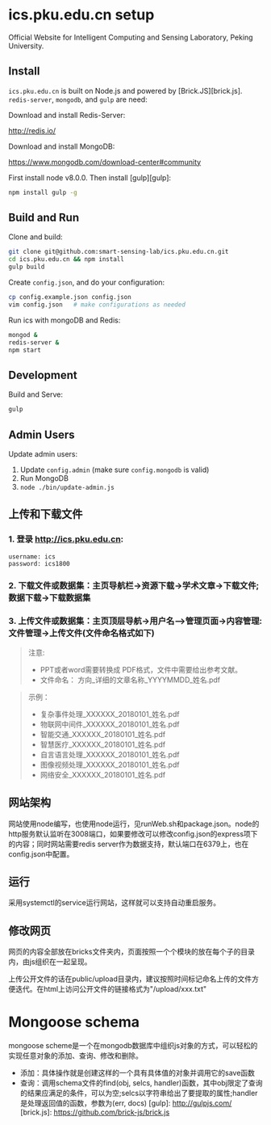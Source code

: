 # ics.pku.edu.cn setup

Official Website for Intelligent Computing and Sensing Laboratory, Peking University.

## Install

`ics.pku.edu.cn` is built on Node.js and powered by [Brick.JS][brick.js].
`redis-server`, `mongodb`, and `gulp` are need:

Download and install Redis-Server:

<http://redis.io/>

Download and install MongoDB:

<https://www.mongodb.com/download-center#community>

First install node v8.0.0. Then install [gulp][gulp]:

```bash
npm install gulp -g
```

## Build and Run

Clone and build:

```bash
git clone git@github.com:smart-sensing-lab/ics.pku.edu.cn.git
cd ics.pku.edu.cn && npm install
gulp build
```

Create `config.json`, and do your configuration:

```bash
cp config.example.json config.json
vim config.json   # make configurations as needed
```

Run ics with mongoDB and Redis:

```bash
mongod &
redis-server &
npm start
```

## Development

Build and Serve:

```bash
gulp
```

## Admin Users

Update admin users:

1. Update `config.admin` (make sure `config.mongodb` is valid)
2. Run MongoDB
3. `node ./bin/update-admin.js`

## 上传和下载文件

### 1. 登录 http://ics.pku.edu.cn: 
    username: ics
    password: ics1800

### 2. 下载文件或数据集：主页导航栏->资源下载->学术文章->下载文件; 数据下载->下载数据集

### 3. 上传文件或数据集：主页顶层导航->用户名—>管理页面->内容管理: 文件管理->上传文件(文件命名格式如下)

> 注意:
> * PPT或者word需要转换成 PDF格式，文件中需要给出参考文献。
> * 文件命名： 方向_详细的文章名称_YYYYMMDD_姓名.pdf

> 示例：
>* 复杂事件处理_XXXXXX_20180101_姓名.pdf
>* 物联网中间件_XXXXXX_20180101_姓名.pdf
>* 智能交通_XXXXXX_20180101_姓名.pdf
>* 智慧医疗_XXXXXX_20180101_姓名.pdf
>* 自言语言处理_XXXXXX_20180101_姓名.pdf
>* 图像视频处理_XXXXXX_20180101_姓名.pdf
>* 网络安全_XXXXXX_20180101_姓名.pdf


## 网站架构
网站使用node编写，也使用node运行，见runWeb.sh和package.json。node的http服务默认监听在3008端口，如果要修改可以修改config.json的express项下的内容；同时网站需要redis server作为数据支持，默认端口在6379上，也在config.json中配置。 
## 运行
采用systemctl的service运行网站，这样就可以支持自动重启服务。
## 修改网页
网页的内容全部放在bricks文件夹内，页面按照一个个模块的放在每个子的目录内，由js组织在一起呈现。

上传公开文件的话在public/upload目录内，建议按照时间标记命名上传的文件方便迭代。在html上访问公开文件的链接格式为"/upload/xxx.txt"

# Mongoose schema
mongoose scheme是一个在mongodb数据库中组织js对象的方式，可以轻松的实现任意对象的添加、查询、修改和删除。

* 添加：具体操作就是创建这样的一个具有具体值的对象并调用它的save函数
* 查询：调用schema文件的find(obj, selcs, handler)函数，其中obj限定了查询的结果应满足的条件，可以为空;selcs以字符串给出了要提取的属性;handler是处理返回值的函数，参数为(err, docs)
[gulp]: http://gulpjs.com/
[brick.js]: https://github.com/brick-js/brick.js
